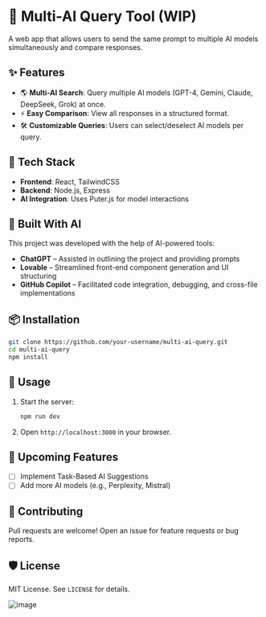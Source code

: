 # 🚀 Multi-AI Query Tool (WIP)

A web app that allows users to send the same prompt to multiple AI models simultaneously and compare responses.

## ✨ Features
- 🌎 **Multi-AI Search**: Query multiple AI models (GPT-4, Gemini, Claude, DeepSeek, Grok) at once.
- ⚡ **Easy Comparison**: View all responses in a structured format.
- 🛠 **Customizable Queries**: Users can select/deselect AI models per query.

## 🔧 Tech Stack
- **Frontend**: React, TailwindCSS
- **Backend**: Node.js, Express
- **AI Integration**: Uses Puter.js for model interactions

## 🤖 Built With AI  
This project was developed with the help of AI-powered tools:  
- **ChatGPT** – Assisted in outlining the project and providing prompts  
- **Lovable** – Streamlined front-end component generation and UI structuring  
- **GitHub Copilot** – Facilitated code integration, debugging, and cross-file implementations  

## 📦 Installation
```bash
git clone https://github.com/your-username/multi-ai-query.git
cd multi-ai-query
npm install
```

## 🚀 Usage
1. Start the server:
   ```bash
   npm run dev
   ```
2. Open `http://localhost:3000` in your browser.

## 📌 Upcoming Features
- [ ] Implement Task-Based AI Suggestions
- [ ] Add more AI models (e.g., Perplexity, Mistral)

## 🤝 Contributing
Pull requests are welcome! Open an issue for feature requests or bug reports.

## 🛡️ License
MIT License. See `LICENSE` for details.

![image](https://github.com/user-attachments/assets/c8b21185-6b4d-4d58-bd6c-2be5323fbb65)
